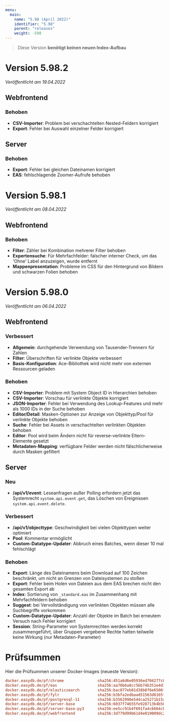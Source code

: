 ```yaml
---
menu:
  main:
    name: "5.98 (April 2022)"
    identifier: "5.98"
    parent: "releases"
    weight: -598
---
```


> Diese Version **benötigt keinen neuen Index-Aufbau**

# Version 5.98.2

*Veröffentlicht am 19.04.2022*

## Webfrontend

### Behoben

* **CSV-Importer**: Problem bei verschachtelten Nested-Feldern korrigiert
* **Export**: Fehler bei Auswahl einzelner Felder korrigiert

## Server

### Behoben

* **Export**: Fehler bei gleichen Dateinamen korrigiert
* **EAS**: fehlschlagende Zoomer-Aufrufe behoben

# Version 5.98.1

*Veröffentlicht am 08.04.2022*

## Webfrontend

### Behoben

* **Filter**: Zähler bei Kombination mehrerer Filter behoben
* **Expertensuche**: Für Mehrfachfelder: falscher interner Check, um das 'Ohne' Label anzuzeigen, wurde entfernt
* **Mappenpresentation**: Probleme im CSS für den Hintergrund von Bildern und schwarzen Folien behoben

# Version 5.98.0

*Veröffentlicht am 06.04.2022*

## Webfrontend

### Verbessert

* **Allgemein**: durchgehende Verwendung von Tausender-Trennern für Zahlen
* **Filter**: Überschriften für verlinkte Objekte verbessert
* **Basis-Konfiguration**: Ace-Bibliothek wird nicht mehr von externen Ressourcen geladen

### Behoben

* **CSV-Importer**: Problem mit System Object ID in Hierarchien behoben
* **CSV-Importer**: Vorschau für verlinkte Objekte korrigiert
* **JSON-Importer**: Fehler bei Verwendung des Lookup-Features und mehr als 1000 IDs in der Suche behoben
* **Editor/Detail**: Masken-Optionen zur Anzeige von Objekttyp/Pool für verlinkte Objekte behoben
* **Suche**: Fehler bei Assets in verschachtelten verlinkten Objekten behoben
* **Editor**: Pool wird beim Ändern nicht für reverse-verlinkte Eltern-Elemente gesetzt
* **Metadaten-Mapping**: verfügbare Felder werden nicht fälschlicherweise durch Masken gefiltert

## Server

### Neu

* **/api/v1/event**: Leseanfragen außer Polling erfordern jetzt das Systemrecht `system.api.event.get`, das Löschen von Ereignissen `system.api.event.delete`.

### Verbessert

* **/api/v1/objecttype**: Geschwindigkeit bei vielen Objekttypen weiter optimiert
* **Pool**: Kommentar ermöglicht
* **Custom-Datatype-Updater**: Abbruch eines Batches, wenn dieser 10 mal fehlschlägt

### Behoben

* **Export**: Länge des Dateinamens beim Download auf 100 Zeichen beschränkt, um nicht an Grenzen von Dateisystemen zu stoßen
* **Export**: Fehler beim Holen von Dateien aus dem EAS brechen nicht den gesamten Export ab
* **Index**: Sortierung von `_standard.eas` im Zusammenhang mit Mehrfachfeldern behoben
* **Suggest**: bei Vervollständigung von verlinkten Objekten müssen alle Suchbegriffe vorkommen
* **Custom-Datatype-Updater**: Anzahl der Objekte im Batch bei erneutem Versuch nach Fehler korrigiert
* **Session**: String-Parameter von Systemrechten werden korrekt zusammengeführt, über Gruppen vergebene Rechte hatten teilweile keine Wirkung (nur Metadaten-Parameter)

# Prüfsummen

Hier die Prüfsummen unserer Docker-Images (neueste Version):

```ini
docker.easydb.de/pf/chrome               sha256:451a6d6e05936ed704277c6842b4ad3119f25a2ed5631734f71049f3b8069cc4
docker.easydb.de/pf/eas                  sha256:aa78b6a8cc56b74b351e4d14b1b8cb51ec74e9ce9dfec23f3f142abb5909f852
docker.easydb.de/pf/elasticsearch        sha256:bac077eb81d38b8f6e6506ffea7a5c26e5043832e6747886b2e7b12484cc57d7
docker.easydb.de/pf/fylr                 sha256:b3bfa2edbaad51563d8165fd52c7c0ab8cdf78ac2f42cd62e511487bb5d5e279
docker.easydb.de/pf/postgresql-11        sha256:b3562998e544ca25271b15a46ca10cf53025798cf7b9707e758063252b936986
docker.easydb.de/pf/server-base          sha256:6037f74655fe928713b4b505fce26c8d590daadecd8ed3118b1e187e8cdbecb3
docker.easydb.de/pf/server-base-py3      sha256:ee5cc91b4f691fa4c6664cb96f13e80c802d44c213866e9e134ec6db9f74bb65
docker.easydb.de/pf/webfrontend          sha256:3d779d99b61d4e019009dc26662fb21f52e96a21ca66a6ed9116f3d37095e1e1
```
